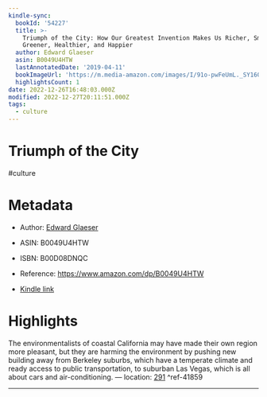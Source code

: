 ```yaml
---
kindle-sync:
  bookId: '54227'
  title: >-
    Triumph of the City: How Our Greatest Invention Makes Us Richer, Smarter,
    Greener, Healthier, and Happier
  author: Edward Glaeser
  asin: B0049U4HTW
  lastAnnotatedDate: '2019-04-11'
  bookImageUrl: 'https://m.media-amazon.com/images/I/91o-pwFeUmL._SY160.jpg'
  highlightsCount: 1
date: 2022-12-26T16:48:03.000Z
modified: 2022-12-27T20:11:51.000Z
tags:
  - culture
---
```

# Triumph of the City

#culture 

# Metadata

* Author: [Edward Glaeser](https://www.amazon.comundefined)

* ASIN: B0049U4HTW

* ISBN: B00D08DNQC

* Reference: <https://www.amazon.com/dp/B0049U4HTW>

* [Kindle link](kindle://book?action=open&asin=B0049U4HTW)

# Highlights

The environmentalists of coastal California may have made their own region more pleasant, but they are harming the environment by pushing new building away from Berkeley suburbs, which have a temperate climate and ready access to public transportation, to suburban Las Vegas, which is all about cars and air-conditioning. — location: [291](kindle://book?action=open&asin=B0049U4HTW&location=291) ^ref-41859

---

